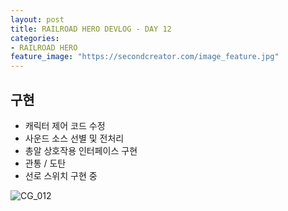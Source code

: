 ```yaml
---
layout: post
title: RAILROAD HERO DEVLOG - DAY 12
categories:
- RAILROAD HERO
feature_image: "https://secondcreator.com/image_feature.jpg"
---
```


## 구현
- 캐릭터 제어 코드 수정
- 사운드 소스 선별 및 전처리
- 총알 상호작용 인터페이스 구현
- 관통 / 도탄
- 선로 스위치 구현 중

![CG_012](https://secondcreator.com/blog/imgs/CG_012.PNG)

